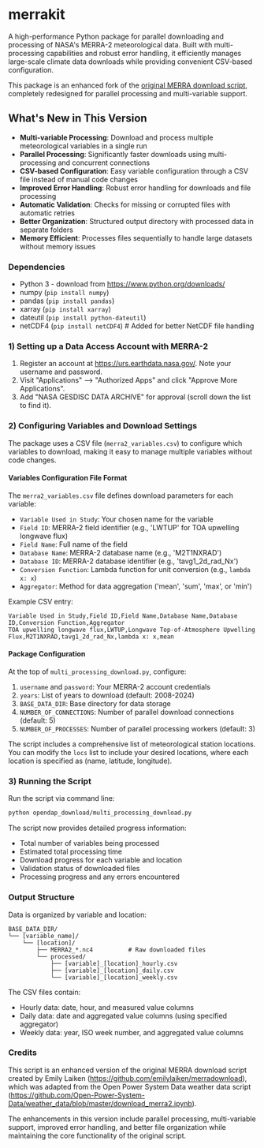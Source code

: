 # merrakit
A high-performance Python package for parallel downloading and processing of NASA's MERRA-2 meteorological data. Built with multi-processing capabilities and robust error handling, it efficiently manages large-scale climate data downloads while providing convenient CSV-based configuration.

This package is an enhanced fork of the [original MERRA download script](https://github.com/emilylaiken/merradownload), completely redesigned for parallel processing and multi-variable support.

## What's New in This Version
- **Multi-variable Processing**: Download and process multiple meteorological variables in a single run
- **Parallel Processing**: Significantly faster downloads using multi-processing and concurrent connections
- **CSV-based Configuration**: Easy variable configuration through a CSV file instead of manual code changes
- **Improved Error Handling**: Robust error handling for downloads and file processing
- **Automatic Validation**: Checks for missing or corrupted files with automatic retries
- **Better Organization**: Structured output directory with processed data in separate folders
- **Memory Efficient**: Processes files sequentially to handle large datasets without memory issues

### Dependencies
- Python 3 - download from https://www.python.org/downloads/
- numpy (`pip install numpy`)
- pandas (`pip install pandas`)
- xarray (`pip install xarray`)
- dateutil (`pip install python-dateutil`)
- netCDF4 (`pip install netCDF4`)  # Added for better NetCDF file handling

### 1) Setting up a Data Access Account with MERRA-2
1. Register an account at https://urs.earthdata.nasa.gov/. Note your username and password.
2. Visit "Applications" --> "Authorized Apps" and click "Approve More Applications".
3. Add "NASA GESDISC DATA ARCHIVE" for approval (scroll down the list to find it).

### 2) Configuring Variables and Download Settings
The package uses a CSV file (`merra2_variables.csv`) to configure which variables to download, making it easy to manage multiple variables without code changes.

#### Variables Configuration File Format
The `merra2_variables.csv` file defines download parameters for each variable:
- `Variable Used in Study`: Your chosen name for the variable
- `Field ID`: MERRA-2 field identifier (e.g., 'LWTUP' for TOA upwelling longwave flux)
- `Field Name`: Full name of the field
- `Database Name`: MERRA-2 database name (e.g., 'M2T1NXRAD')
- `Database ID`: MERRA-2 database identifier (e.g., 'tavg1_2d_rad_Nx')
- `Conversion Function`: Lambda function for unit conversion (e.g., `lambda x: x`)
- `Aggregator`: Method for data aggregation ('mean', 'sum', 'max', or 'min')

Example CSV entry:
```csv
Variable Used in Study,Field ID,Field Name,Database Name,Database ID,Conversion Function,Aggregator
TOA upwelling longwave flux,LWTUP,Longwave Top-of-Atmosphere Upwelling Flux,M2T1NXRAD,tavg1_2d_rad_Nx,lambda x: x,mean
```

#### Package Configuration
At the top of `multi_processing_download.py`, configure:
1. `username` and `password`: Your MERRA-2 account credentials
2. `years`: List of years to download (default: 2008-2024)
3. `BASE_DATA_DIR`: Base directory for data storage
4. `NUMBER_OF_CONNECTIONS`: Number of parallel download connections (default: 5)
5. `NUMBER_OF_PROCESSES`: Number of parallel processing workers (default: 3)

The script includes a comprehensive list of meteorological station locations. You can modify the `locs` list to include your desired locations, where each location is specified as (name, latitude, longitude).

### 3) Running the Script
Run the script via command line:
```bash
python opendap_download/multi_processing_download.py
```

The script now provides detailed progress information:
- Total number of variables being processed
- Estimated total processing time
- Download progress for each variable and location
- Validation status of downloaded files
- Processing progress and any errors encountered

### Output Structure
Data is organized by variable and location:
```
BASE_DATA_DIR/
└── [variable_name]/
    └── [location]/
        ├── MERRA2_*.nc4          # Raw downloaded files
        └── processed/
            ├── [variable]_[location]_hourly.csv
            ├── [variable]_[location]_daily.csv
            └── [variable]_[location]_weekly.csv
```

The CSV files contain:
- Hourly data: date, hour, and measured value columns
- Daily data: date and aggregated value columns (using specified aggregator)
- Weekly data: year, ISO week number, and aggregated value columns

### Credits
This script is an enhanced version of the original MERRA download script created by Emily Laiken (https://github.com/emilylaiken/merradownload), which was adapted from the Open Power System Data weather data script (https://github.com/Open-Power-System-Data/weather_data/blob/master/download_merra2.ipynb).

The enhancements in this version include parallel processing, multi-variable support, improved error handling, and better file organization while maintaining the core functionality of the original script.
